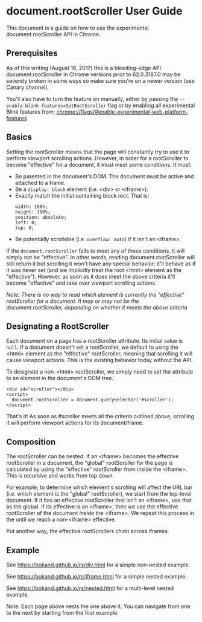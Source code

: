 # document.rootScroller User Guide

This document is a guide on how to use the experimental document.rootScroller
API in Chrome.

## Prerequisites

As of this writing (August 16, 2017) this is a bleeding-edge API.
document.rootScroller in Chrome versions prior to 62.0.3187.0 may be severely
broken in some ways so make sure you're on a newer version (use Canary
channel).

You'll also have to turn the feature on manually, either by passing the
`--enable-blink-features=SetRootScroller` flag or by enabling all experimental
Blink features from:
[chrome://flags/#enable-experimental-web-platform-features](chrome://flags/#enable-experimental-web-platform-features)

## Basics

Setting the rootScroller means that the page will constantly try to use it to
perform viewport scrolling actions. However, in order for a rootScroller to
become "effective" for a document, it must meet some conditions. It must:

  - Be parented in the document's DOM. The document must be active and attached
    to a frame.
  - Be a `display: block` element (i.e. &lt;div&gt; or &lt;iframe&gt;).
  - Exactly match the initial containing block rect. That is:
    ```
    width: 100%;
    height: 100%;
    position: absolute;
    left: 0;
    top: 0;
    ```
  - Be potentially scrollable (i.e.  `overflow: auto`) if it isn't an
    &lt;iframe&gt;.

If the `document.rootScroller` fails to meet any of these conditions, it will
simply not be "effective". In other words, reading document.rootScroller will
still return it but scrolling it won't have any special behavior; it'll behave
as if it was never set (and we implicitly treat the root &lt;html&gt; element
as the "effective"). However, as soon as it does meet the above criteria it'll
become "effective" and take over viewport scrolling actions.

_Note: There is no way to read which element is currently the "effective"
rootScroller for a document. It may or may not be the document.rootScroller,
depending on whether it meets the above criteria_

## Designating a RootScroller

Each document on a page has a rootScroller attribute. Its initial value is
`null`. If a document doesn't set a rootScroller, we default to using the
&lt;html&gt; element as the "effective" rootScroller, meaning that scrolling it
will cause viewport actions. This is the existing behavior today without the
API.

To designate a non-&lt;html&gt; rootScroller, we simply need to set the
attribute to an element in the document's DOM tree.

```
<div id="scroller"></div>
<script>
  document.rootScroller = document.querySelector('#scroller');
</script>
```

That's it! As soon as #scroller meets all the criteria outlined above,
scrolling it will perform viewport actions for its document/frame.

## Composition

The rootScroller can be nested. If an &lt;iframe&gt; becomes the effective
rootScroller in a document, the "global" rootScroller for the page is
calculated by using the "effective" rootScroller from inside the
&lt;iframe&gt;. This is recursive and works from top down.

For example, to determine which element's scrolling will affect the URL bar
(i.e. which element is the "global" rootScroller), we start from the
top-level document. If it has an effective rootScroller that isn't an
&lt;iframe&gt;, use that as the global. If its effective is an &lt;iframe&gt;,
then we use the effective rootScroller of the document _inside_ the
&lt;iframe&gt;. We repeat this process in the until we reach a
non-&lt;iframe&gt; effective.

Put another way, the effective rootScrollers _chain_ across iframes.

## Example

See https://bokand.github.io/rs/div.html for a simple non-nested example.

See https://bokand.github.io/rs/iframe.html for a simple nested example.

See https://bokand.github.io/rs/nested.html for a multi-level nested example.

Note: Each page above nests the one above it. You can navigate from one to the
next by starting from the first example.
